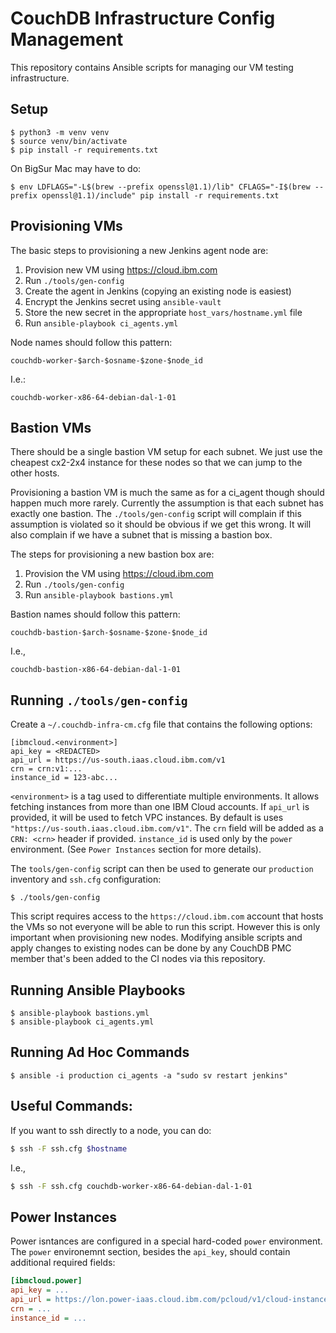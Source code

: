 CouchDB Infrastructure Config Management
===

This repository contains Ansible scripts for managing our VM testing
infrastructure.

Setup
---

    $ python3 -m venv venv
    $ source venv/bin/activate
    $ pip install -r requirements.txt

On BigSur Mac may have to do:

    $ env LDFLAGS="-L$(brew --prefix openssl@1.1)/lib" CFLAGS="-I$(brew --prefix openssl@1.1)/include" pip install -r requirements.txt

Provisioning VMs
---

The basic steps to provisioning a new Jenkins agent node are:

1. Provision new VM using https://cloud.ibm.com
2. Run `./tools/gen-config`
3. Create the agent in Jenkins (copying an existing node is easiest)
4. Encrypt the Jenkins secret using `ansible-vault`
5. Store the new secret in the appropriate `host_vars/hostname.yml` file
6. Run `ansible-playbook ci_agents.yml`

Node names should follow this pattern:

```
couchdb-worker-$arch-$osname-$zone-$node_id
```

I.e.:

```
couchdb-worker-x86-64-debian-dal-1-01
```

Bastion VMs
---

There should be a single bastion VM setup for each subnet. We just use the
cheapest cx2-2x4 instance for these nodes so that we can jump to the other
hosts.

Provisioning a bastion VM is much the same as for a ci_agent though should
happen much more rarely. Currently the assumption is that each subnet has
exactly one bastion. The `./tools/gen-config` script will complain if this
assumption is violated so it should be obvious if we get this wrong. It will
also complain if we have a subnet that is missing a bastion box.

The steps for provisioning a new bastion box are:

1. Provision the VM using https://cloud.ibm.com
2. Run `./tools/gen-config`
3. Run `ansible-playbook bastions.yml`

Bastion names should follow this pattern:

```
couchdb-bastion-$arch-$osname-$zone-$node_id
```

I.e.,

```
couchdb-bastion-x86-64-debian-dal-1-01
```


Running `./tools/gen-config`
---

Create a `~/.couchdb-infra-cm.cfg` file that contains the following options:

    [ibmcloud.<environment>]
    api_key = <REDACTED>
    api_url = https://us-south.iaas.cloud.ibm.com/v1
    crn = crn:v1:...
    instance_id = 123-abc...


`<environment>` is a tag used to differentiate multiple environments. It allows
fetching instances from more than one IBM Cloud accounts. If `api_url` is
provided, it will be used to fetch VPC instances. By default is uses
`"https://us-south.iaas.cloud.ibm.com/v1"`. The `crn` field will be added as a
`CRN: <crn>` header if provided. `instance_id` is used only by the `power`
environment. (See `Power Instances` section for more details).


The `tools/gen-config` script can then be used to generate our `production`
inventory and `ssh.cfg` configuration:

    $ ./tools/gen-config

This script requires access to the `https://cloud.ibm.com` account that hosts
the VMs so not everyone will be able to run this script. However this is only
important when provisioning new nodes. Modifying ansible scripts and apply
changes to existing nodes can be done by any CouchDB PMC member that's been
added to the CI nodes via this repository.

Running Ansible Playbooks
---

    $ ansible-playbook bastions.yml
    $ ansible-playbook ci_agents.yml

Running Ad Hoc Commands
---

    $ ansible -i production ci_agents -a "sudo sv restart jenkins"

Useful Commands:
---

If you want to ssh directly to a node, you can do:

```bash
$ ssh -F ssh.cfg $hostname
```

I.e.,

```bash
$ ssh -F ssh.cfg couchdb-worker-x86-64-debian-dal-1-01
```


Power Instances
---

Power isntances are configured in a special hard-coded `power` environment. The
`power` environemnt section, besides the `api_key`, should contain additional
required fields:

```ini
[ibmcloud.power]
api_key = ...
api_url = https://lon.power-iaas.cloud.ibm.com/pcloud/v1/cloud-instances/<cloud_instance_id>
crn = ...
instance_id = ...
```

